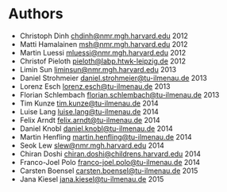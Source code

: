 Authors
=======

  * Christoph Dinh <chdinh@nmr.mgh.harvard.edu> 2012
  * Matti Hamalainen <msh@nmr.mgh.harvard.edu> 2012
  * Martin Luessi <mluessi@nmr.mgh.harvard.edu> 2012
  * Christof Pieloth <pieloth@labp.htwk-leipzig.de> 2012
  * Limin Sun <liminsun@nmr.mgh.harvard.edu> 2013
  * Daniel Strohmeier <daniel.strohmeier@tu-ilmenau.de> 2013
  * Lorenz Esch <lorenz.esch@tu-ilmenau.de> 2013
  * Florian Schlembach <florian.schlembach@tu-ilmenau.de> 2013
  * Tim Kunze <tim.kunze@tu-ilmenau.de> 2014
  * Luise Lang <luise.lang@tu-ilmenau.de> 2014
  * Felix Arndt <felix.arndt@tu-ilmenau.de> 2014
  * Daniel Knobl <daniel.knobl@tu-ilmenau.de> 2014
  * Martin Henfling <martin.henfling@tu-ilmenau.de> 2014
  * Seok Lew <slew@nmr.mgh.harvard.edu> 2014
  * Chiran Doshi <chiran.doshi@childrens.harvard.edu> 2014
  * Franco-Joel Polo <franco-joel.polo@tu-ilmenau.de> 2014
  * Carsten Boensel <carsten.boensel@tu-ilmenau.de> 2015
  * Jana Kiesel <jana.kiesel@tu-ilmenau.de> 2015
